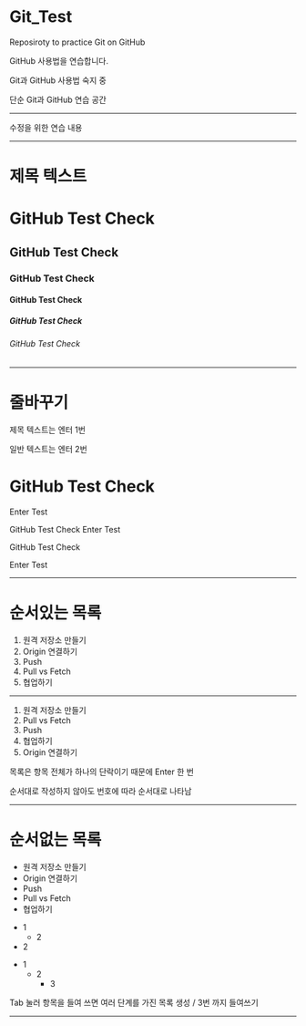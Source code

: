 # Git_Test
Reposiroty to practice Git on GitHub

GitHub 사용법을 연습합니다.

Git과 GitHub 사용법 숙지 중

단순 Git과 GitHub 연습 공간

---

수정을 위한 연습 내용

-----------

# 제목 텍스트

# GitHub Test Check
## GitHub Test Check
### GitHub Test Check
#### GitHub Test Check
##### GitHub Test Check
###### GitHub Test Check

- - -

# 줄바꾸기
제목 텍스트는 엔터 1번

일반 텍스트는 엔터 2번

# GitHub Test Check
Enter Test

GitHub Test Check
Enter Test

GitHub Test Check

Enter Test

***

# 순서있는 목록

1. 원격 저장소 만들기
2. Origin 연결하기
3. Push
4. Pull vs Fetch
5. 협업하기

---

1. 원격 저장소 만들기
4. Pull vs Fetch
3. Push
5. 협업하기
2. Origin 연결하기

목록은 항목 전체가 하나의 단락이기 때문에 Enter 한 번

순서대로 작성하지 않아도 번호에 따라 순서대로 나타남

************

# 순서없는 목록
- 원격 저장소 만들기
- Origin 연결하기
- Push
- Pull vs Fetch
- 협업하기

+ 1
  + 2
+ 2

* 1
  * 2
    * 3

Tab 눌러 항목을 들여 쓰면 여러 단계를 가진 목록 생성 / 3번 까지 들여쓰기

* * *

